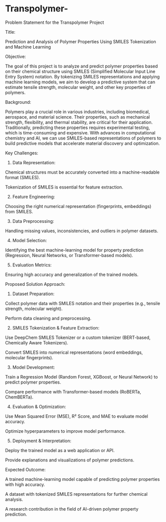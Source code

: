 # Transpolymer-

Problem Statement for the Transpolymer Project

Title:

Prediction and Analysis of Polymer Properties Using SMILES Tokenization and Machine Learning

Objective:

The goal of this project is to analyze and predict polymer properties based on their chemical structure using SMILES (Simplified Molecular Input Line Entry System) notation. By tokenizing SMILES representations and applying machine learning models, we aim to develop a predictive system that can estimate tensile strength, molecular weight, and other key properties of polymers.

Background:

Polymers play a crucial role in various industries, including biomedical, aerospace, and material science. Their properties, such as mechanical strength, flexibility, and thermal stability, are critical for their application. Traditionally, predicting these properties requires experimental testing, which is time-consuming and expensive. With advances in computational chemistry and AI, we can use SMILES-based representations of polymers to build predictive models that accelerate material discovery and optimization.

Key Challenges:

1. Data Representation:

Chemical structures must be accurately converted into a machine-readable format (SMILES).

Tokenization of SMILES is essential for feature extraction.



2. Feature Engineering:

Choosing the right numerical representation (fingerprints, embeddings) from SMILES.



3. Data Preprocessing:

Handling missing values, inconsistencies, and outliers in polymer datasets.



4. Model Selection:

Identifying the best machine-learning model for property prediction (Regression, Neural Networks, or Transformer-based models).



5. Evaluation Metrics:

Ensuring high accuracy and generalization of the trained models.




Proposed Solution Approach:

1. Dataset Preparation:

Collect polymer data with SMILES notation and their properties (e.g., tensile strength, molecular weight).

Perform data cleaning and preprocessing.



2. SMILES Tokenization & Feature Extraction:

Use DeepChem SMILES Tokenizer or a custom tokenizer (BERT-based, Chemically Aware Tokenizers).

Convert SMILES into numerical representations (word embeddings, molecular fingerprints).



3. Model Development:

Train a Regression Model (Random Forest, XGBoost, or Neural Network) to predict polymer properties.

Compare performance with Transformer-based models (RoBERTa, ChemBERTa).



4. Evaluation & Optimization:

Use Mean Squared Error (MSE), R² Score, and MAE to evaluate model accuracy.

Optimize hyperparameters to improve model performance.



5. Deployment & Interpretation:

Deploy the trained model as a web application or API.

Provide explanations and visualizations of polymer predictions.




Expected Outcome:

A trained machine-learning model capable of predicting polymer properties with high accuracy.

A dataset with tokenized SMILES representations for further chemical analysis.

A research contribution in the field of AI-driven polymer property prediction.


